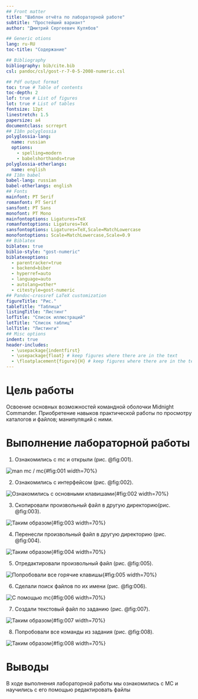 ```yaml
---
## Front matter
title: "Шаблон отчёта по лабораторной работе"
subtitle: "Простейший вариант"
author: "Дмитрий Сергеевич Кулябов"

## Generic otions
lang: ru-RU
toc-title: "Содержание"

## Bibliography
bibliography: bib/cite.bib
csl: pandoc/csl/gost-r-7-0-5-2008-numeric.csl

## Pdf output format
toc: true # Table of contents
toc-depth: 2
lof: true # List of figures
lot: true # List of tables
fontsize: 12pt
linestretch: 1.5
papersize: a4
documentclass: scrreprt
## I18n polyglossia
polyglossia-lang:
  name: russian
  options:
	- spelling=modern
	- babelshorthands=true
polyglossia-otherlangs:
  name: english
## I18n babel
babel-lang: russian
babel-otherlangs: english
## Fonts
mainfont: PT Serif
romanfont: PT Serif
sansfont: PT Sans
monofont: PT Mono
mainfontoptions: Ligatures=TeX
romanfontoptions: Ligatures=TeX
sansfontoptions: Ligatures=TeX,Scale=MatchLowercase
monofontoptions: Scale=MatchLowercase,Scale=0.9
## Biblatex
biblatex: true
biblio-style: "gost-numeric"
biblatexoptions:
  - parentracker=true
  - backend=biber
  - hyperref=auto
  - language=auto
  - autolang=other*
  - citestyle=gost-numeric
## Pandoc-crossref LaTeX customization
figureTitle: "Рис."
tableTitle: "Таблица"
listingTitle: "Листинг"
lofTitle: "Список иллюстраций"
lotTitle: "Список таблиц"
lolTitle: "Листинги"
## Misc options
indent: true
header-includes:
  - \usepackage{indentfirst}
  - \usepackage{float} # keep figures where there are in the text
  - \floatplacement{figure}{H} # keep figures where there are in the text
---
```


# Цель работы

Освоение основных возможностей командной оболочки Midnight Commander. Приобретение навыков практической работы по просмотру каталогов и файлов; манипуляций
с ними.




# Выполнение лабораторной работы

1. Ознакомились с mc  и открыли (рис. @fig:001).

![man mc /   mc](image/1.png){#fig:001 width=70%}

2. Ознакомились с интерфейсом (рис. @fig:002).

![Ознакомились с основными клавишами](image/2.png){#fig:002 width=70%}

3. Скопировали произвольный файл в другую директорию(рис. @fig:003).

![Таким образом](image/3.png){#fig:003 width=70%}

4. Перенесли произвольный файл в другую директорию (рис. @fig:004).

![Таким образом](image/4.png){#fig:004 width=70%}

5. Отредактировали произвольный файл (рис. @fig:005).

![Попробовали все горячие клавишы](image/5.png){#fig:005 width=70%}

6. Сделали поиск файлов по их имени (рис. @fig:006).

![С помощью mс](image/6.png){#fig:006 width=70%}

7. Создали текстовый файл по заданию (рис. @fig:007).

![Таким образом](image/7.png){#fig:007 width=70%}

8. Попробовали все команды из задания (рис. @fig:008).

![Таким образом](image/8.png){#fig:008 width=70%}


# Выводы

В ходе выполнения лабораторной работы мы ознакомились с MC и научились с его помощью редактировать файлы

